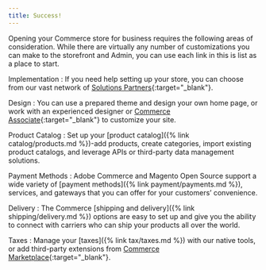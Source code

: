 ```yaml
---
title: Success!
---
```


Opening your Commerce store for business requires the following areas of consideration. While there are virtually any number of customizations you can make to the storefront and Admin, you can use each link in this is list as a place to start.

Implementation
:  If you need help setting up your store, you can choose from our vast network of [Solutions Partners][1]{:target="_blank"}.

Design
:  You can use a prepared theme and design your own home page, or work with an experienced designer or [Commerce Associate][2]{:target="_blank"} to customize your site.

Product Catalog
:  Set up your [product catalog]({% link catalog/products.md %})-add products, create categories, import existing product catalogs, and leverage APIs or third-party data management solutions.

Payment Methods
:  Adobe Commerce and Magento Open Source support a wide variety of [payment methods]({% link payment/payments.md %}), services, and gateways that you can offer for your customers’ convenience.

Delivery
:  The Commerce [shipping and delivery]({% link shipping/delivery.md %}) options are easy to set up and give you the ability to connect with carriers who can ship your products all over the world.

Taxes
:  Manage your [taxes]({% link tax/taxes.md %}) with our native tools, or add third-party extensions from [Commerce Marketplace][3]{:target="_blank"}.

[1]: https://magento.com/partners/overview
[2]: https://partners.magento.com/partner_locator/associate_directory.aspx
[3]: https://marketplace.magento.com/
